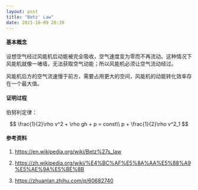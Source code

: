 ```yaml
---
layout: post
title: "Betz' Law"
date: 2021-10-09 20:39
---
```


#### **基本概念**

设想空气经过风能机后动能被完全吸收，空气速度变为零而不再流动。这种情况下风能机就像一堵墙，无法获取空气动能；所以风能机必须让空气流动经过。

风能机后方的空气流速慢于前方，需要占用更大的空间，风能机的动能转化效率存在一个最大值。

#### **证明过程**

伯努利定律：

$$
\frac{1}{2}\rho v^2 + \rho gh + p = const\\
p + \frac{1}{2}\rho v^2_1
$$

#### **参考资料**

1. <https://en.wikipedia.org/wiki/Betz%27s_law>

2. <https://zh.wikipedia.org/wiki/%E4%BC%AF%E5%8A%AA%E5%88%A9%E5%AE%9A%E5%BE%8B>

3. <https://zhuanlan.zhihu.com/p/60682740>
